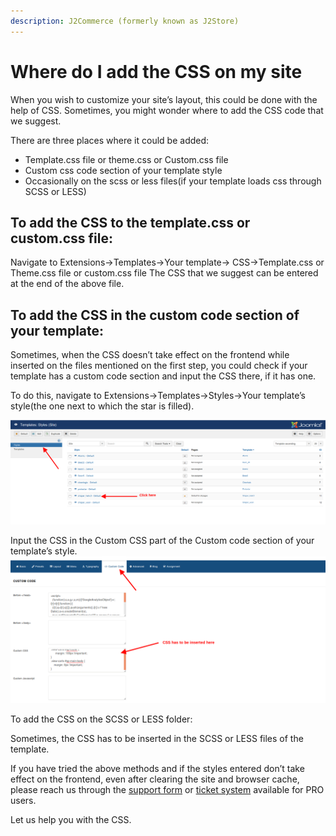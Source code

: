 ```yaml
---
description: J2Commerce (formerly known as J2Store)
---
```


# Where do I add the CSS on my site

When you wish to customize your site’s layout, this could be done with the help of CSS. Sometimes, you might wonder where to add the CSS code that we suggest.

There are three places where it could be added:

* Template.css file or theme.css or Custom.css file
* Custom css code section of your template style
* Occasionally on the scss or less files(if your template loads css through SCSS or LESS)

## To add the CSS to the template.css or custom.css file: <a href="#to-add-the-css-to-the-templatecss-or-customcss-file" id="to-add-the-css-to-the-templatecss-or-customcss-file"></a>

Navigate to Extensions->Templates->Your template-> CSS->Template.css or Theme.css file or custom.css file The CSS that we suggest can be entered at the end of the above file.

## To add the CSS in the custom code section of your template: <a href="#to-add-the-css-in-the-custom-code-section-of-your-template" id="to-add-the-css-in-the-custom-code-section-of-your-template"></a>

Sometimes, when the CSS doesn’t take effect on the frontend while inserted on the files mentioned on the first step, you could check if your template has a custom code section and input the CSS there, if it has one.

To do this, navigate to Extensions->Templates->Styles->Your template’s style(the one next to which the star is filled).

![To choose the default style](https://raw.githubusercontent.com/j2store/doc-images/master/frequently-asked-questions/where-to-add-CSS/template-styles.png)

Input the CSS in the Custom CSS part of the Custom code section of your template’s style. ![Custom code section where css can be added](https://raw.githubusercontent.com/j2store/doc-images/master/frequently-asked-questions/where-to-add-CSS/custom-code.png)

To add the CSS on the SCSS or LESS folder:

Sometimes, the CSS has to be inserted in the SCSS or LESS files of the template.

If you have tried the above methods and if the styles entered don’t take effect on the frontend, even after clearing the site and browser cache, please reach us through the [support form](https://www.j2store.org/support/support-request-form.html) or [ticket system](https://www.j2store.org/my-account/priority-ticket-system.html) available for PRO users.

Let us help you with the CSS.
